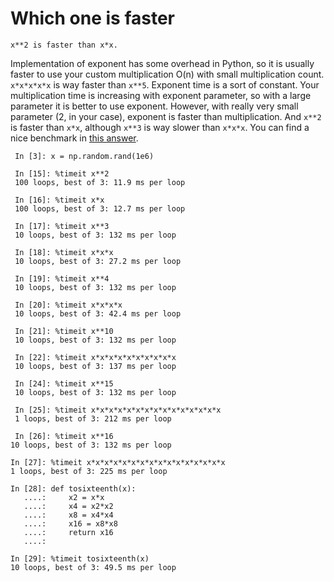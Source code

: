  # Which one is faster
 ```x**2 is faster than x*x.```

Implementation of exponent has some overhead in Python, so it is usually faster to use your custom multiplication O(n) with small multiplication count. ```x*x*x*x*x``` is way faster than ```x**5```. Exponent time is a sort of constant. Your multiplication time is increasing with exponent parameter, so with a large parameter it is better to use exponent. However, with really very small parameter (2, in your case), exponent is faster than multiplication. And ```x**2``` is faster than ```x*x```, although ```x**3``` is way slower than ```x*x*x```. You can find a nice benchmark in [this answer](https://stackoverflow.com/questions/18453771/why-is-x3-slower-than-xxx/18453999#18453999).

```
 In [3]: x = np.random.rand(1e6)

 In [15]: %timeit x**2
 100 loops, best of 3: 11.9 ms per loop

 In [16]: %timeit x*x
 100 loops, best of 3: 12.7 ms per loop

 In [17]: %timeit x**3
 10 loops, best of 3: 132 ms per loop

 In [18]: %timeit x*x*x
 10 loops, best of 3: 27.2 ms per loop

 In [19]: %timeit x**4
 10 loops, best of 3: 132 ms per loop

 In [20]: %timeit x*x*x*x
 10 loops, best of 3: 42.4 ms per loop

 In [21]: %timeit x**10
 10 loops, best of 3: 132 ms per loop

 In [22]: %timeit x*x*x*x*x*x*x*x*x*x
 10 loops, best of 3: 137 ms per loop

 In [24]: %timeit x**15
 10 loops, best of 3: 132 ms per loop

 In [25]: %timeit x*x*x*x*x*x*x*x*x*x*x*x*x*x*x
 1 loops, best of 3: 212 ms per loop

 In [26]: %timeit x**16
10 loops, best of 3: 132 ms per loop

In [27]: %timeit x*x*x*x*x*x*x*x*x*x*x*x*x*x*x*x
1 loops, best of 3: 225 ms per loop

In [28]: def tosixteenth(x):
   ....:     x2 = x*x
   ....:     x4 = x2*x2
   ....:     x8 = x4*x4
   ....:     x16 = x8*x8
   ....:     return x16
   ....:

In [29]: %timeit tosixteenth(x)
10 loops, best of 3: 49.5 ms per loop
```